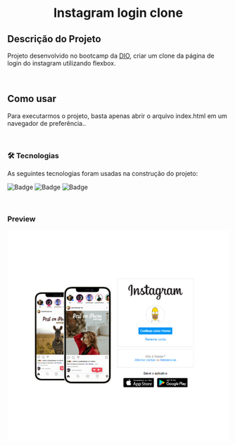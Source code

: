 <h1 align="center">Instagram login clone</h1>


## Descrição do Projeto
<p>Projeto desenvolvido no bootcamp da <a href="https://dio.me/">DIO</a>, criar um clone da página de login do instagram utilizando flexbox.</p>

</br>

## Como usar
<p>Para executarmos o projeto, basta apenas abrir o arquivo index.html em um navegador de preferência..</p>

</br>

### 🛠 Tecnologias

As seguintes tecnologias foram usadas na construção do projeto:

![Badge](https://img.shields.io/badge/HTML5-E34F26?style=for-the-badge&logo=html5&logoColor=white)
![Badge](https://img.shields.io/badge/CSS3-1572B6?style=for-the-badge&logo=css3&logoColor=white)
![Badge](https://img.shields.io/badge/JavaScript-F7DF1E?style=for-the-badge&logo=javascript&logoColor=black)


</br>

### Preview

![Preview](img/preview.png)
